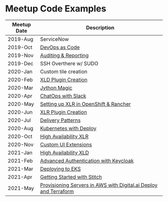 # Meetup Code Examples

| Meetup Date |      Description                                      |
|-------------|-------------------------------------------------------|
|  2019-Aug   | ServiceNow                                            |
|  2019-Oct   | [DevOps as Code](2019-10_DevOps_as_Code)              |
|  2019-Nov   | [Auditing & Reporting](2019-11_auditing_and_reporting)|
|  2019-Dec   | SSH Overthere w/ SUDO                                 |
|  2020-Jan   | Custom tile creation                                  |
|  2020-Feb   | [XLD Plugin Creation](2020-02_xld-plugin-development) |
|  2020-Mar   | [Jython Magic](2020-03_Jython_Tutor)                  |
|  2020-Apr   | [ChatOps with Slack](2020-04_ChatOps)                 |
|  2020-May   | [Setting up XLR in OpenShift & Rancher](2020-05_XLR_in_OpenShift) |
|  2020-Jun   | [XLR Plugin Creation](2020-06_xlr-plugin-development) |
|  2020-Jul   | [Delivery Patterns](2020-07_delivery)                 |
|  2020-Aug   | [Kubernetes with Deploy](2020-08_kubernetes_with_deploy)|
|  2020-Oct   | [High Availability XLR](2020-10_HA_XLR)               |
|  2020-Nov   | [Custom UI Extensions](2020-11-Custom_UI_Extensions)  |
|  2021-Jan   | [High Availability XLD](2021-01-HA_XLD)               |
|  2021-Feb   | [Advanced Authentication with Keycloak](2021-02-18-Advanced_Authentication_with_Keycloak)               |
|  2021-Mar   | [Deploying to EKS](2021-03-18-Deploying_to_EKS)       |
|  2021-Apr   | [Getting Started with Stitch](2021-04-22_Getting_Started_with_Stitch)       |
|  2021-May   | [Provisioning Servers in AWS with Digital.ai Deploy and Terraform](2021-05-20_Provisioning_Servers_in_AWS)       |
